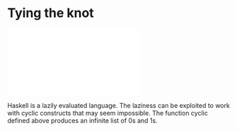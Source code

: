# Tying the knot

![Cyclic.hs](Cyclic.hs "Circular references in Haskell")

Haskell is a lazily evaluated language. The laziness can be exploited to work with cyclic constructs that may seem impossible. The function cyclic defined above produces an infinite list of 0s and 1s.